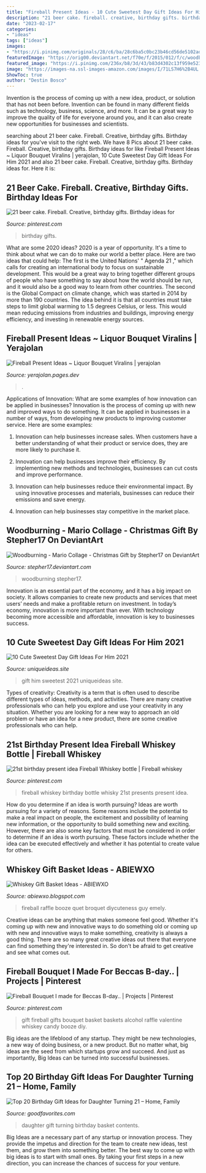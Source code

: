 ```yaml
---
title: "Fireball Present Ideas - 10 Cute Sweetest Day Gift Ideas For Him 2021"
description: "21 beer cake. fireball. creative, birthday gifts. birthday ideas for"
date: "2023-02-17"
categories:
- "ideas"
tags: ["ideas"]
images:
- "https://i.pinimg.com/originals/28/c6/ba/28c6ba5c0bc23b46cd56de5102ad7213.jpg"
featuredImage: "https://orig00.deviantart.net/f70e/f/2015/012/f/c/woodburning___mario_collage___christmas_gift_by_stepher17-d8a68a9.jpg"
featured_image: "https://i.pinimg.com/236x/b8/3d/43/b83d4302c13f959e523f9b3cf63eb271--st-birthday-presents--birthday.jpg?nii=t"
image: "https://images-na.ssl-images-amazon.com/images/I/71LS7H6%2B4UL.__AC_SY300_QL70_ML2_.jpg"
ShowToc: true
author: "Destin Bosco"
---
```



Invention is the process of coming up with a new idea, product, or solution that has not been before. Invention can be found in many different fields such as technology, business, science, and more. It can be a great way to improve the quality of life for everyone around you, and it can also create new opportunities for businesses and scientists.

	

		
searching about 21 beer cake. Fireball. Creative, birthday gifts. Birthday ideas for you've visit to the right web. We have 8 Pics about 21 beer cake. Fireball. Creative, birthday gifts. Birthday ideas for like Fireball Present Ideas ~ Liquor Bouquet Viralins | yerajolan, 10 Cute Sweetest Day Gift Ideas For Him 2021 and also 21 beer cake. Fireball. Creative, birthday gifts. Birthday ideas for. Here it is:
		
    
## 21 Beer Cake. Fireball. Creative, Birthday Gifts. Birthday Ideas For

<img loading=lazy src="https://i.pinimg.com/236x/b8/3d/43/b83d4302c13f959e523f9b3cf63eb271--st-birthday-presents--birthday.jpg?nii=t" onerror="this.onerror=null;this.src='https://tse1.mm.bing.net/th?id=OIP.eIAQI223Damo4Kbl4x2N-wAAAA&amp;pid=15.1';" alt="21 beer cake. Fireball. Creative, birthday gifts. Birthday ideas for">

_Source: pinterest.com_

>birthday gifts. 

	

What are some 2020 ideas?
2020 is a year of opportunity. It's a time to think about what we can do to make our world a better place. Here are two ideas that could help: 
The first is the United Nations' " Agenda 21 ," which calls for creating an international body to focus on sustainable development. This would be a great way to bring together different groups of people who have something to say about how the world should be run, and it would also be a good way to learn from other countries. 
The second is the Global Compact on climate change, which was started in 2014 by more than 190 countries. The idea behind it is that all countries must take steps to limit global warming to 1.5 degrees Celsius, or less. This would mean reducing emissions from industries and buildings, improving energy efficiency, and investing in renewable energy sources.

    
## Fireball Present Ideas ~ Liquor Bouquet Viralins | Yerajolan

<img loading=lazy src="https://images-na.ssl-images-amazon.com/images/I/71LS7H6%2B4UL.__AC_SY300_QL70_ML2_.jpg" onerror="this.onerror=null;this.src='https://tse3.mm.bing.net/th?id=OIP.1ZxCMQ61aLwo22blPpbPpQEoEs&amp;pid=15.1';" alt="Fireball Present Ideas ~ Liquor Bouquet Viralins | yerajolan">

_Source: yerajolan.pages.dev_

>. 

	

Applications of Innovation: What are some examples of how innovation can be applied in businesses?
Innovation is the process of coming up with new and improved ways to do something. It can be applied in businesses in a number of ways, from developing new products to improving customer service. Here are some examples:
1. Innovation can help businesses increase sales. When customers have a better understanding of what their product or service does, they are more likely to purchase it.

2. Innovation can help businesses improve their efficiency. By implementing new methods and technologies, businesses can cut costs and improve performance.

3. Innovation can help businesses reduce their environmental impact. By using innovative processes and materials, businesses can reduce their emissions and save energy.

4. Innovation can help businesses stay competitive in the market place.

    
## Woodburning - Mario Collage - Christmas Gift By Stepher17 On DeviantArt

<img loading=lazy src="https://orig00.deviantart.net/f70e/f/2015/012/f/c/woodburning___mario_collage___christmas_gift_by_stepher17-d8a68a9.jpg" onerror="this.onerror=null;this.src='https://tse3.mm.bing.net/th?id=OIP.EgS0YiG-V78ppKFNPikBSAHaJ4&amp;pid=15.1';" alt="Woodburning - Mario Collage - Christmas Gift by Stepher17 on DeviantArt">

_Source: stepher17.deviantart.com_

>woodburning stepher17. 

	

Innovation is an essential part of the economy, and it has a big impact on society. It allows companies to create new products and services that meet users’ needs and make a profitable return on investment. In today’s economy, innovation is more important than ever. With technology becoming more accessible and affordable, innovation is key to businesses success.

    
## 10 Cute Sweetest Day Gift Ideas For Him 2021

<img loading=lazy src="https://www.uniqueideas.site/wp-content/uploads/romantic-gift-idea-for-him-on-a-budget-budgeting-honey-and-romantic-10-800x800.jpg" onerror="this.onerror=null;this.src='https://tse1.mm.bing.net/th?id=OIP.6jPAKVzSkQf4ZU6jzqqb2QHaHa&amp;pid=15.1';" alt="10 Cute Sweetest Day Gift Ideas For Him 2021">

_Source: uniqueideas.site_

>gift him sweetest 2021 uniqueideas site. 

	

Types of creativity:
Creativity is a term that is often used to describe different types of ideas, methods, and activities. There are many creative professionals who can help you explore and use your creativity in any situation. Whether you are looking for a new way to approach an old problem or have an idea for a new product, there are some creative professionals who can help.

    
## 21st Birthday Present Idea Fireball Whiskey Bottle | Fireball Whiskey

<img loading=lazy src="https://i.pinimg.com/originals/28/c6/ba/28c6ba5c0bc23b46cd56de5102ad7213.jpg" onerror="this.onerror=null;this.src='https://tse4.mm.bing.net/th?id=OIP.qpwZzyB6toBNIyPsuSRIFQHaJ4&amp;pid=15.1';" alt="21st birthday present idea Fireball Whiskey bottle | Fireball whiskey">

_Source: pinterest.com_

>fireball whiskey birthday bottle whisky 21st presents present idea. 

	

How do you determine if an idea is worth pursuing?
Ideas are worth pursuing for a variety of reasons. Some reasons include the potential to make a real impact on people, the excitement and possibility of learning new information, or the opportunity to build something new and exciting. However, there are also some key factors that must be considered in order to determine if an idea is worth pursuing. These factors include whether the idea can be executed effectively and whether it has potential to create value for others.

    
## Whiskey Gift Basket Ideas - ABIEWXO

<img loading=lazy src="https://i.pinimg.com/originals/a6/f3/5a/a6f35a949a84c072803569f2cd1f3581.jpg" onerror="this.onerror=null;this.src='https://tse1.mm.bing.net/th?id=OIP.2KA9Y1ZbiMcYajGU8WlV8gHaNa&amp;pid=15.1';" alt="Whiskey Gift Basket Ideas - ABIEWXO">

_Source: abiewxo.blogspot.com_

>fireball raffle booze quet broquet diycuteness guy emely. 

	

Creative ideas can be anything that makes someone feel good. Whether it's coming up with new and innovative ways to do something old or coming up with new and innovative ways to make something, creativity is always a good thing. There are so many great creative ideas out there that everyone can find something they're interested in. So don't be afraid to get creative and see what comes out.

    
## Fireball Bouquet I Made For Beccas B-day.. | Projects | Pinterest

<img loading=lazy src="https://s-media-cache-ak0.pinimg.com/736x/ee/c9/f1/eec9f1da9695407123a7512c8df10623--booze-bouquet-gift-bouquet.jpg" onerror="this.onerror=null;this.src='https://tse2.mm.bing.net/th?id=OIP.P7toLqRBZFgci-dUer4xFwHaJ3&amp;pid=15.1';" alt="Fireball Bouquet I made for Beccas B-day.. | Projects | Pinterest">

_Source: pinterest.com_

>gift fireball gifts bouquet basket baskets alcohol raffle valentine whiskey candy booze diy. 

	

Big ideas are the lifeblood of any startup. They might be new technologies, a new way of doing business, or a new product. But no matter what, big ideas are the seed from which startups grow and succeed. And just as importantly, Big Ideas can be turned into successful businesses.

    
## Top 20 Birthday Gift Ideas For Daughter Turning 21 – Home, Family

<img loading=lazy src="https://goodfavorites.com/wp-content/uploads/2020/03/stg-gen-Birthday Gift Ideas for Daughter Turning 21 Beautiful Gift Basket My Daughter Made This for My Daughter Her-433814.png" onerror="this.onerror=null;this.src='https://tse4.mm.bing.net/th?id=OIP.dVFMQSBQ7XD9TeuH4MV8ngHaLH&amp;pid=15.1';" alt="Top 20 Birthday Gift Ideas for Daughter Turning 21 – Home, Family">

_Source: goodfavorites.com_

>daughter gift turning birthday basket contents. 

	

Big Ideas are a necessary part of any startup or innovation process. They provide the impetus and direction for the team to create new ideas, test them, and grow them into something better. The best way to come up with big ideas is to start with small ones. By taking your first steps in a new direction, you can increase the chances of success for your venture.

